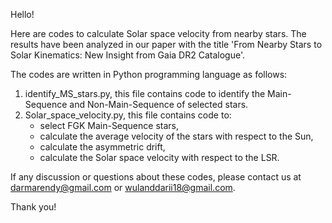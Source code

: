 Hello!

Here are codes to calculate Solar space velocity from nearby stars. The results have been analyzed in our paper with the title 'From Nearby Stars to Solar Kinematics: New Insight from Gaia DR2 Catalogue'. 

The codes are written in Python programming language as follows:
1. identify_MS_stars.py, this file contains code to identify the Main-Sequence and Non-Main-Sequence of selected stars.
2. Solar_space_velocity.py, this file contains code to:
   - select FGK Main-Sequence stars,
   - calculate the average velocity of the stars with respect to the Sun,
   - calculate the asymmetric drift,
   - calculate the Solar space velocity with respect to the LSR.

If any discussion or questions about these codes, please contact us at darmarendy@gmail.com or wulanddarii18@gmail.com.

Thank you!
